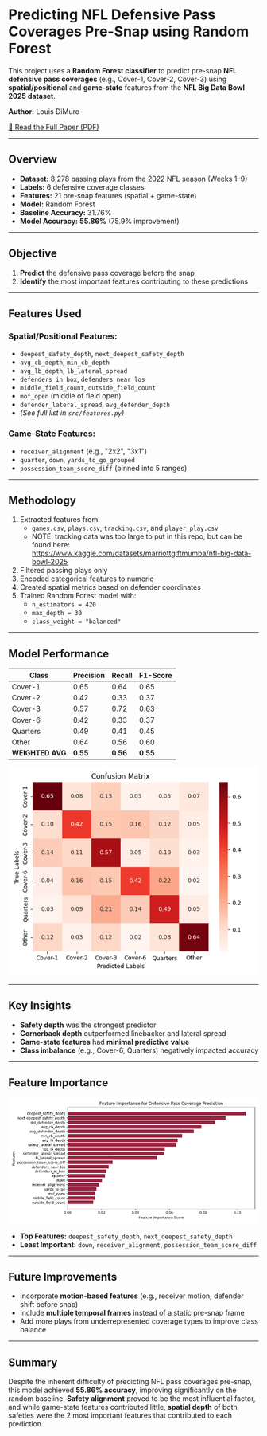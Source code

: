 # Predicting NFL Defensive Pass Coverages Pre-Snap using Random Forest

This project uses a **Random Forest classifier** to predict pre-snap **NFL defensive pass coverages** (e.g., Cover-1, Cover-2, Cover-3) using **spatial/positional** and **game-state** features from the **NFL Big Data Bowl 2025 dataset**.

**Author:** Louis DiMuro

[📄 Read the Full Paper (PDF)](Predicting_NFL_Defensive_Pass_Coverages_Pre_Snap_with_Random_Forest_Classification.pdf)

---

## Overview

- **Dataset:** 8,278 passing plays from the 2022 NFL season (Weeks 1–9)  
- **Labels:** 6 defensive coverage classes  
- **Features:** 21 pre-snap features (spatial + game-state)  
- **Model:** Random Forest  
- **Baseline Accuracy:** 31.76%  
- **Model Accuracy:** **55.86%** (75.9% improvement)

---

## Objective

1. **Predict** the defensive pass coverage before the snap
2. **Identify** the most important features contributing to these predictions

---

## Features Used

### Spatial/Positional Features:
- `deepest_safety_depth`, `next_deepest_safety_depth`
- `avg_cb_depth`, `min_cb_depth`
- `avg_lb_depth`, `lb_lateral_spread`
- `defenders_in_box`, `defenders_near_los`
- `middle_field_count`, `outside_field_count`
- `mof_open` (middle of field open)
- `defender_lateral_spread`, `avg_defender_depth`
- *(See full list in `src/features.py`)*

### Game-State Features:
- `receiver_alignment` (e.g., "2x2", "3x1")
- `quarter`, `down`, `yards_to_go_grouped`
- `possession_team_score_diff` (binned into 5 ranges)

---

## Methodology

1. Extracted features from:
    - `games.csv`, `plays.csv`, `tracking.csv`, and `player_play.csv`
    - NOTE: tracking data was too large to put in this repo, but can be found here: https://www.kaggle.com/datasets/marriottgiftmumba/nfl-big-data-bowl-2025
2. Filtered passing plays only
3. Encoded categorical features to numeric
4. Created spatial metrics based on defender coordinates
5. Trained Random Forest model with:
    - `n_estimators = 420`
    - `max_depth = 30`
    - `class_weight = "balanced"`

---

## Model Performance

| Class        | Precision | Recall | F1-Score |
|--------------|-----------|--------|----------|
| Cover-1      | 0.65      | 0.64   | 0.65     |
| Cover-2      | 0.42      | 0.33   | 0.37     |
| Cover-3      | 0.57      | 0.72   | 0.63     |
| Cover-6      | 0.42      | 0.33   | 0.37     |
| Quarters     | 0.49      | 0.41   | 0.45     |
| Other        | 0.64      | 0.56   | 0.60     |
| **WEIGHTED AVG** | **0.55** | **0.56** | **0.55** |

![Confusion Matrix](diagrams/rf_confusion_matrix.png)

---

## Key Insights

- **Safety depth** was the strongest predictor
- **Cornerback depth** outperformed linebacker and lateral spread
- **Game-state features** had **minimal predictive value**
- **Class imbalance** (e.g., Cover-6, Quarters) negatively impacted accuracy

---

## Feature Importance

![Feature Importance](diagrams/rf_feature_importance.png)

- **Top Features:** `deepest_safety_depth`, `next_deepest_safety_depth`
- **Least Important:** `down`, `receiver_alignment`, `possession_team_score_diff`

---

## Future Improvements

- Incorporate **motion-based features** (e.g., receiver motion, defender shift before snap)
- Include **multiple temporal frames** instead of a static pre-snap frame
- Add more plays from underrepresented coverage types to improve class balance

---

## Summary

Despite the inherent difficulty of predicting NFL pass coverages pre-snap, this model achieved **55.86% accuracy**, improving significantly on the random baseline. **Safety alignment** proved to be the most influential factor, and while game-state features contributed little, **spatial depth** of both safeties were the 2 most important features that contributed to each prediction.

